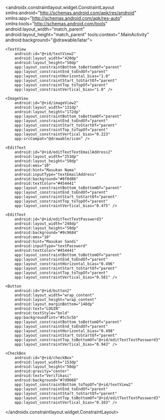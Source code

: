 <?xml version="1.0" encoding="utf-8"?>
<androidx.constraintlayout.widget.ConstraintLayout xmlns:android="http://schemas.android.com/apk/res/android"
    xmlns:app="http://schemas.android.com/apk/res-auto"
    xmlns:tools="http://schemas.android.com/tools"
    android:layout_width="match_parent"
    android:layout_height="match_parent"
    tools:context=".MainActivity"
    android:background="@drawable/latar">

    <TextView
        android:id="@+id/textView2"
        android:layout_width="420dp"
        android:layout_height="50dp"
        app:layout_constraintBottom_toBottomOf="parent"
        app:layout_constraintEnd_toEndOf="parent"
        app:layout_constraintHorizontal_bias="1.0"
        app:layout_constraintStart_toStartOf="parent"
        app:layout_constraintTop_toTopOf="parent"
        app:layout_constraintVertical_bias="1.0" />

    <ImageView
        android:id="@+id/imageView2"
        android:layout_width="131dp"
        android:layout_height="172dp"
        app:layout_constraintBottom_toBottomOf="parent"
        app:layout_constraintEnd_toEndOf="parent"
        app:layout_constraintStart_toStartOf="parent"
        app:layout_constraintTop_toTopOf="parent"
        app:layout_constraintVertical_bias="0.223"
        app:srcCompat="@drawable/icon" />

    <EditText
        android:id="@+id/editTextTextEmailAddress2"
        android:layout_width="253dp"
        android:layout_height="50dp"
        android:ems="10"
        android:hint="Masukan Nama"
        android:inputType="textEmailAddress"
        android:background="#8f8d86"
        android:textColor="#454441"
        app:layout_constraintBottom_toBottomOf="parent"
        app:layout_constraintEnd_toEndOf="parent"
        app:layout_constraintStart_toStartOf="parent"
        app:layout_constraintTop_toTopOf="parent"
        app:layout_constraintVertical_bias="0.475" />

    <EditText
        android:id="@+id/editTextTextPassword3"
        android:layout_width="248dp"
        android:layout_height="50dp"
        android:background="#9c9684"
        android:ems="10"
        android:hint="Masukan Sandi"
        android:inputType="textPassword"
        android:textColor="#454441"
        app:layout_constraintBottom_toBottomOf="parent"
        app:layout_constraintEnd_toEndOf="parent"
        app:layout_constraintHorizontal_bias="0.496"
        app:layout_constraintStart_toStartOf="parent"
        app:layout_constraintTop_toTopOf="parent"
        app:layout_constraintVertical_bias="0.581" />

    <Button
        android:id="@+id/button2"
        android:layout_width="wrap_content"
        android:layout_height="wrap_content"
        android:layout_marginBottom="148dp"
        android:text="LOGIN"
        android:textStyle="bold"
        app:backgroundTint="#5c5c5b"
        app:layout_constraintBottom_toBottomOf="parent"
        app:layout_constraintEnd_toEndOf="parent"
        app:layout_constraintHorizontal_bias="0.498"
        app:layout_constraintStart_toStartOf="parent"
        app:layout_constraintTop_toBottomOf="@+id/editTextTextPassword3"
        app:layout_constraintVertical_bias="0.943" />

    <CheckBox
        android:id="@+id/checkBox"
        android:layout_width="153dp"
        android:layout_height="50dp"
        android:gravity="center"
        android:text="Verifikasi"
        android:background="#7d9668"
        app:layout_constraintBottom_toTopOf="@+id/textView2"
        app:layout_constraintEnd_toEndOf="parent"
        app:layout_constraintStart_toStartOf="parent"
        app:layout_constraintTop_toBottomOf="@+id/editTextTextPassword3"
        app:layout_constraintVertical_bias="0.103" />

</androidx.constraintlayout.widget.ConstraintLayout>
